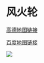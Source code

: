 # 风火轮

[高德地图链接](http://f.amap.com/1pQpu_05B69Od)

[百度地图链接](https://j.map.baidu.com/Qpnx2)

[![](https://ae01.alicdn.com/kf/HTB1ADG5SSrqK1RjSZK9q6xyypXaT.jpg)](https://ae01.alicdn.com/kf/HTB1ADG5SSrqK1RjSZK9q6xyypXaT.jpg)

